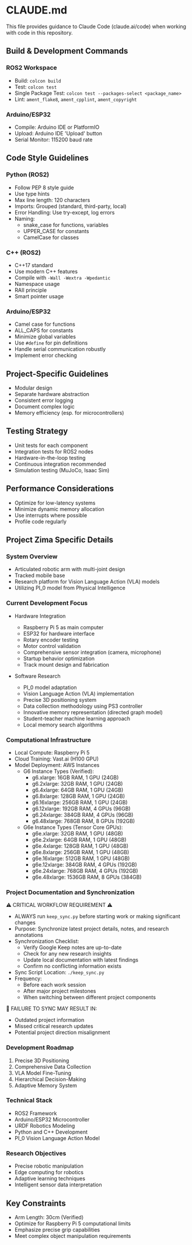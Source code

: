 # CLAUDE.md

This file provides guidance to Claude Code (claude.ai/code) when working with code in this repository.

## Build & Development Commands

### ROS2 Workspace
- Build: `colcon build`
- Test: `colcon test`
- Single Package Test: `colcon test --packages-select <package_name>`
- Lint: `ament_flake8`, `ament_cpplint`, `ament_copyright`

### Arduino/ESP32
- Compile: Arduino IDE or PlatformIO
- Upload: Arduino IDE 'Upload' button
- Serial Monitor: 115200 baud rate

## Code Style Guidelines

### Python (ROS2)
- Follow PEP 8 style guide
- Use type hints
- Max line length: 120 characters
- Imports: Grouped (standard, third-party, local)
- Error Handling: Use try-except, log errors
- Naming: 
  * snake_case for functions, variables
  * UPPER_CASE for constants
  * CamelCase for classes

### C++ (ROS2)
- C++17 standard
- Use modern C++ features
- Compile with `-Wall -Wextra -Wpedantic`
- Namespace usage
- RAII principle
- Smart pointer usage

### Arduino/ESP32
- Camel case for functions
- ALL_CAPS for constants
- Minimize global variables
- Use `#define` for pin definitions
- Handle serial communication robustly
- Implement error checking

## Project-Specific Guidelines
- Modular design
- Separate hardware abstraction
- Consistent error logging
- Document complex logic
- Memory efficiency (esp. for microcontrollers)

## Testing Strategy
- Unit tests for each component
- Integration tests for ROS2 nodes
- Hardware-in-the-loop testing
- Continuous integration recommended
- Simulation testing (MuJoCo, Isaac Sim)

## Performance Considerations
- Optimize for low-latency systems
- Minimize dynamic memory allocation
- Use interrupts where possible
- Profile code regularly

## Project Zima Specific Details
### System Overview
- Articulated robotic arm with multi-joint design
- Tracked mobile base
- Research platform for Vision Language Action (VLA) models
- Utilizing PI_0 model from Physical Intelligence

### Current Development Focus
- Hardware Integration
  * Raspberry Pi 5 as main computer
  * ESP32 for hardware interface
  * Rotary encoder testing
  * Motor control validation
  * Comprehensive sensor integration (camera, microphone)
  * Startup behavior optimization
  * Track mount design and fabrication

- Software Research
  * PI_0 model adaptation
  * Vision Language Action (VLA) implementation
  * Precise 3D positioning system
  * Data collection methodology using PS3 controller
  * Innovative memory representation (directed graph model)
  * Student-teacher machine learning approach
  * Local memory search algorithms

### Computational Infrastructure
- Local Compute: Raspberry Pi 5
- Cloud Training: Vast.ai (H100 GPU)
- Model Deployment: AWS Instances
  * G6 Instance Types (Verified):
    - g6.xlarge: 16GB RAM, 1 GPU (24GB)
    - g6.2xlarge: 32GB RAM, 1 GPU (24GB)
    - g6.4xlarge: 64GB RAM, 1 GPU (24GB)
    - g6.8xlarge: 128GB RAM, 1 GPU (24GB)
    - g6.16xlarge: 256GB RAM, 1 GPU (24GB)
    - g6.12xlarge: 192GB RAM, 4 GPUs (96GB)
    - g6.24xlarge: 384GB RAM, 4 GPUs (96GB)
    - g6.48xlarge: 768GB RAM, 8 GPUs (192GB)
  * G6e Instance Types (Tensor Core GPUs):
    - g6e.xlarge: 32GB RAM, 1 GPU (48GB)
    - g6e.2xlarge: 64GB RAM, 1 GPU (48GB)
    - g6e.4xlarge: 128GB RAM, 1 GPU (48GB)
    - g6e.8xlarge: 256GB RAM, 1 GPU (48GB)
    - g6e.16xlarge: 512GB RAM, 1 GPU (48GB)
    - g6e.12xlarge: 384GB RAM, 4 GPUs (192GB)
    - g6e.24xlarge: 768GB RAM, 4 GPUs (192GB)
    - g6e.48xlarge: 1536GB RAM, 8 GPUs (384GB)

### Project Documentation and Synchronization
⚠️ CRITICAL WORKFLOW REQUIREMENT ⚠️
- ALWAYS run `keep_sync.py` before starting work or making significant changes
- Purpose: Synchronize latest project details, notes, and research annotations
- Synchronization Checklist:
  * Verify Google Keep notes are up-to-date
  * Check for any new research insights
  * Update local documentation with latest findings
  * Confirm no conflicting information exists
- Sync Script Location: `./keep_sync.py`
- Frequency: 
  * Before each work session
  * After major project milestones
  * When switching between different project components

🚨 FAILURE TO SYNC MAY RESULT IN:
- Outdated project information
- Missed critical research updates
- Potential project direction misalignment

### Development Roadmap
1. Precise 3D Positioning
2. Comprehensive Data Collection
3. VLA Model Fine-Tuning
4. Hierarchical Decision-Making
5. Adaptive Memory System

### Technical Stack
- ROS2 Framework
- Arduino/ESP32 Microcontroller
- URDF Robotics Modeling
- Python and C++ Development
- PI_0 Vision Language Action Model

### Research Objectives
- Precise robotic manipulation
- Edge computing for robotics
- Adaptive learning techniques
- Intelligent sensor data interpretation

## Key Constraints
- Arm Length: 30cm (Verified)
- Optimize for Raspberry Pi 5 computational limits
- Emphasize precise grip capabilities
- Meet complex object manipulation requirements